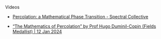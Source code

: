 Videos
* [Percolation: a Mathematical Phase Transition - Spectral Collective](https://youtu.be/a-767WnbaCQ?si=CRDuJoZ0dO2qTgW6)
  
* [“The Mathematics of Percolation” by Prof Hugo Duminil-Copin (Fields Medallist) | 12 Jan 2024](https://youtu.be/da3-dHWb4WU?si=nIzhPamMugd_HOzK)
